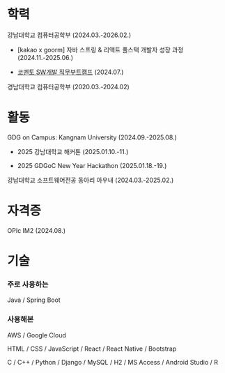 # 학력

강남대학교 컴퓨터공학부 (2024.03.-2026.02.)

- [kakao x goorm] 자바 스프링 & 리액트 풀스택 개발자 성장 과정 (2024.11.-2025.06.)

- [코멘토 SW개발 직무부트캠프](https://blog.naver.com/kanden9999/223573949073) (2024.07.)

경남대학교 컴퓨터공학부 (2020.03.-2024.02)

# 활동

GDG on Campus: Kangnam University (2024.09.-2025.08.)

- 2025 강남대학교 해커톤 (2025.01.10.-11.)

- 2025 GDGoC New Year Hackathon (2025.01.18.-19.)

강남대학교 소프트웨어전공 동아리 아우내 (2024.03.-2025.02.)

# 자격증

OPIc IM2 (2024.08.)

# 기술

### 주로 사용하는

Java / Spring Boot

### 사용해본

AWS / Google Cloud

HTML / CSS / JavaScript / React / React Native / Bootstrap

C / C++ / Python / Django / MySQL / H2 / MS Access / Android Studio / R
